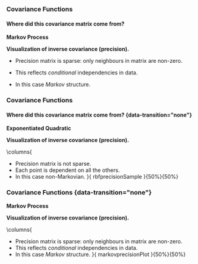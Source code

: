 ### Covariance Functions

#### Where did this covariance matrix come from?

**Markov Process**

**Visualization of inverse covariance (precision).**


-   Precision matrix is sparse: only neighbours in matrix are non-zero.

-   This reflects *conditional* independencies in data.

-   In this case *Markov* structure.

### Covariance Functions

#### Where did this covariance matrix come from? {data-transition="none"}

**Exponentiated Quadratic**

**Visualization of inverse covariance (precision).**

\columns{
- Precision matrix is not sparse.
- Each point is dependent on all the others.
- In this case non-Markovian.
}{
rbfprecisionSample
}{50%}{50%}

### Covariance Functions {data-transition="none"}

**Markov Process**

**Visualization of inverse covariance (precision).**

\columns{
- Precision matrix is sparse: only neighbours in matrix are non-zero.
- This reflects *conditional* independencies in data.
- In this case *Markov* structure.
}{
markovprecisionPlot
}{50%}{50%}
